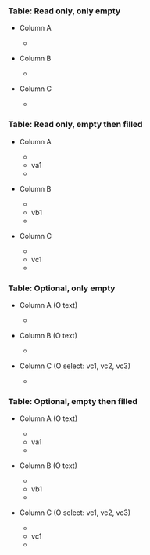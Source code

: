### Table: Read only, only empty

- Column A

	- 

- Column B

	- 

- Column C

	- 

### Table: Read only, empty then filled

- Column A

	- 
	- va1
	- 
- Column B

	- 
	- vb1
	- 
- Column C

	- 
	- vc1
	- 

### Table: Optional, only empty

- Column A (O text)

	- 

- Column B (O text)

	- 

- Column C (O select: vc1, vc2, vc3)

	- 

### Table: Optional, empty then filled

- Column A (O text)

	- 
	- va1
	- 
- Column B (O text)

	- 
	- vb1
	- 
- Column C (O select: vc1, vc2, vc3)

	- 
	- vc1
	- 
